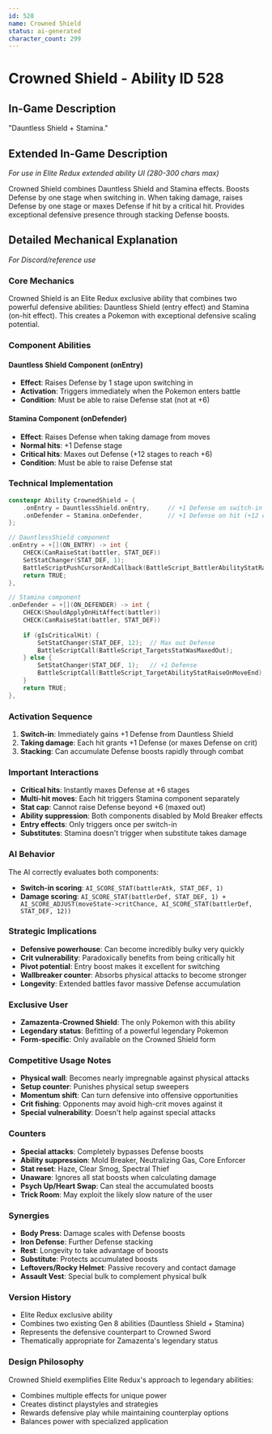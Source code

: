 ```yaml
---
id: 528
name: Crowned Shield
status: ai-generated
character_count: 299
---
```


# Crowned Shield - Ability ID 528

## In-Game Description
"Dauntless Shield + Stamina."

## Extended In-Game Description
*For use in Elite Redux extended ability UI (280-300 chars max)*

Crowned Shield combines Dauntless Shield and Stamina effects. Boosts Defense by one stage when switching in. When taking damage, raises Defense by one stage or maxes Defense if hit by a critical hit. Provides exceptional defensive presence through stacking Defense boosts.

## Detailed Mechanical Explanation
*For Discord/reference use*

### Core Mechanics
Crowned Shield is an Elite Redux exclusive ability that combines two powerful defensive abilities: Dauntless Shield (entry effect) and Stamina (on-hit effect). This creates a Pokemon with exceptional defensive scaling potential.

### Component Abilities

#### Dauntless Shield Component (onEntry)
- **Effect**: Raises Defense by 1 stage upon switching in
- **Activation**: Triggers immediately when the Pokemon enters battle
- **Condition**: Must be able to raise Defense stat (not at +6)

#### Stamina Component (onDefender)
- **Effect**: Raises Defense when taking damage from moves
- **Normal hits**: +1 Defense stage
- **Critical hits**: Maxes out Defense (+12 stages to reach +6)
- **Condition**: Must be able to raise Defense stat

### Technical Implementation
```c
constexpr Ability CrownedShield = {
    .onEntry = DauntlessShield.onEntry,     // +1 Defense on switch-in
    .onDefender = Stamina.onDefender,       // +1 Defense on hit (+12 on crit)
};

// DauntlessShield component
.onEntry = +[](ON_ENTRY) -> int {
    CHECK(CanRaiseStat(battler, STAT_DEF))
    SetStatChanger(STAT_DEF, 1);
    BattleScriptPushCursorAndCallback(BattleScript_BattlerAbilityStatRaiseOnSwitchIn);
    return TRUE;
},

// Stamina component  
.onDefender = +[](ON_DEFENDER) -> int {
    CHECK(ShouldApplyOnHitAffect(battler))
    CHECK(CanRaiseStat(battler, STAT_DEF))
    
    if (gIsCriticalHit) {
        SetStatChanger(STAT_DEF, 12);  // Max out Defense
        BattleScriptCall(BattleScript_TargetsStatWasMaxedOut);
    } else {
        SetStatChanger(STAT_DEF, 1);   // +1 Defense
        BattleScriptCall(BattleScript_TargetAbilityStatRaiseOnMoveEnd);
    }
    return TRUE;
},
```

### Activation Sequence
1. **Switch-in**: Immediately gains +1 Defense from Dauntless Shield
2. **Taking damage**: Each hit grants +1 Defense (or maxes Defense on crit)
3. **Stacking**: Can accumulate Defense boosts rapidly through combat

### Important Interactions
- **Critical hits**: Instantly maxes Defense at +6 stages
- **Multi-hit moves**: Each hit triggers Stamina component separately
- **Stat cap**: Cannot raise Defense beyond +6 (maxed out)
- **Ability suppression**: Both components disabled by Mold Breaker effects
- **Entry effects**: Only triggers once per switch-in
- **Substitutes**: Stamina doesn't trigger when substitute takes damage

### AI Behavior
The AI correctly evaluates both components:
- **Switch-in scoring**: `AI_SCORE_STAT(battlerAtk, STAT_DEF, 1)`
- **Damage scoring**: `AI_SCORE_STAT(battlerDef, STAT_DEF, 1) + AI_SCORE_ADJUST(moveState->critChance, AI_SCORE_STAT(battlerDef, STAT_DEF, 12))`

### Strategic Implications
- **Defensive powerhouse**: Can become incredibly bulky very quickly
- **Crit vulnerability**: Paradoxically benefits from being critically hit
- **Pivot potential**: Entry boost makes it excellent for switching
- **Wallbreaker counter**: Absorbs physical attacks to become stronger
- **Longevity**: Extended battles favor massive Defense accumulation

### Exclusive User
- **Zamazenta-Crowned Shield**: The only Pokemon with this ability
- **Legendary status**: Befitting of a powerful legendary Pokemon
- **Form-specific**: Only available on the Crowned Shield form

### Competitive Usage Notes
- **Physical wall**: Becomes nearly impregnable against physical attacks
- **Setup counter**: Punishes physical setup sweepers
- **Momentum shift**: Can turn defensive into offensive opportunities
- **Crit fishing**: Opponents may avoid high-crit moves against it
- **Special vulnerability**: Doesn't help against special attacks

### Counters
- **Special attacks**: Completely bypasses Defense boosts
- **Ability suppression**: Mold Breaker, Neutralizing Gas, Core Enforcer
- **Stat reset**: Haze, Clear Smog, Spectral Thief
- **Unaware**: Ignores all stat boosts when calculating damage
- **Psych Up/Heart Swap**: Can steal the accumulated boosts
- **Trick Room**: May exploit the likely slow nature of the user

### Synergies
- **Body Press**: Damage scales with Defense boosts
- **Iron Defense**: Further Defense stacking
- **Rest**: Longevity to take advantage of boosts
- **Substitute**: Protects accumulated boosts
- **Leftovers/Rocky Helmet**: Passive recovery and contact damage
- **Assault Vest**: Special bulk to complement physical bulk

### Version History
- Elite Redux exclusive ability
- Combines two existing Gen 8 abilities (Dauntless Shield + Stamina)
- Represents the defensive counterpart to Crowned Sword
- Thematically appropriate for Zamazenta's legendary status

### Design Philosophy
Crowned Shield exemplifies Elite Redux's approach to legendary abilities:
- Combines multiple effects for unique power
- Creates distinct playstyles and strategies
- Rewards defensive play while maintaining counterplay options
- Balances power with specialized application